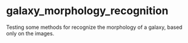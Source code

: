 # galaxy_morphology_recognition
Testing some methods for recognize the morphology of a galaxy, based only on the images.
